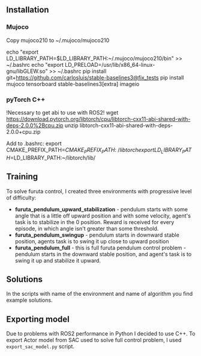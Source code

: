 
## Installation
### Mujoco
Copy mujoco210 to ~/.mujoco/mujoco210

echo "export LD_LIBRARY_PATH=$LD_LIBRARY_PATH:~/.mujoco/mujoco210/bin" >> ~/.bashrc
echo "export LD_PRELOAD=/usr/lib/x86_64-linux-gnu/libGLEW.so" >> ~/.bashrc
pip install git+https://github.com/carlosluis/stable-baselines3@fix_tests
pip install mujoco tensorboard stable-baselines3[extra] imageio

### pyTorch C++

!Necessary to get abi to use with ROS2!
wget https://download.pytorch.org/libtorch/cpu/libtorch-cxx11-abi-shared-with-deps-2.0.0%2Bcpu.zip
unzip libtorch-cxx11-abi-shared-with-deps-2.0.0+cpu.zip

Add to .bashrc:
export CMAKE_PREFIX_PATH=$CMAKE_PREFIX_PATH:~/libtorch
export LD_LIBRARY_PATH=$LD_LIBRARY_PATH:~/libtorch/lib/

## Training

To solve furuta control, I created three environments with progressive level of difficulty:
 * **furuta_pendulum_upward_stabilization** - pendulum starts with some angle that is a little off upward position and with some velocity, agent's task is to stabilize in the 0 position. Reward is received for every episode, in which angle isn't greater than some threshold.
 * **furuta_pendulum_swingup** - pendulum starts in downward stable position, agents task is to swing it up close to upward position
 * **furuta_pendulum_full** - this is full furuta pendulum control problem - pendulum starts in the downward stable position, and agent's task is to swing it up and stabilize it upward.

## Solutions

In the scripts with name of the environment and name of algorithm you find example solutions.
## Exporting model

Due to problems with ROS2 performance in Python I decided to use C++. To export Actor model from SAC used to solve full control problem, I used `export_sac_model.py` script.